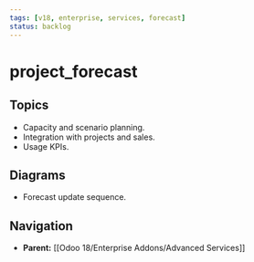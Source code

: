 ```yaml
---
tags: [v18, enterprise, services, forecast]
status: backlog
---
```

# project_forecast

## Topics
- Capacity and scenario planning.
- Integration with projects and sales.
- Usage KPIs.

## Diagrams
- Forecast update sequence.






## Navigation
- **Parent:** [[Odoo 18/Enterprise Addons/Advanced Services]]
